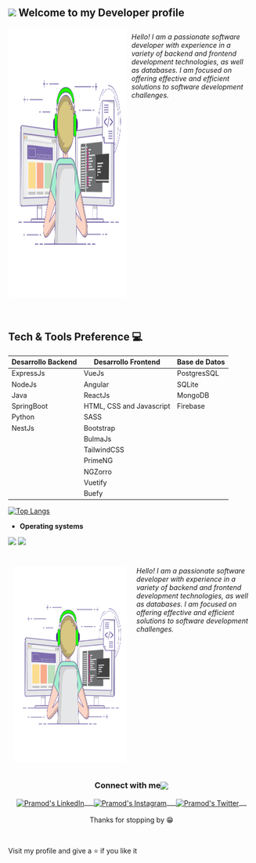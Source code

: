 ## <img src="https://github.com/rajput2107/rajput2107/blob/master/Assets/Hi.gif" width="29px"> Welcome to my Developer profile
<div style="display: flex;">
    <div style="flex: 50%;">
        <img height="550px" width="100%" src="https://github.com/chandan-reddy-k/chandan-reddy-k/raw/master/assets/coding-freak.gif"/>
    </div>
    <div style="flex: 50%; padding: 10px;">
        <em>Hello! I am a passionate software developer with experience in a variety of backend and frontend development technologies, as well as databases. I am focused on offering effective and efficient solutions to software development challenges.</em>
    </div>
</div>

<br/>
<br/>

## Tech & Tools Preference :computer:

| Desarrollo Backend       | Desarrollo Frontend          | Base de Datos        |
|-------------------------|-----------------------------|------------------------|
| ExpressJs               | VueJs                       | PostgresSQL            |
| NodeJs                  | Angular                     | SQLite                 |
| Java                    | ReactJs                     | MongoDB                |
| SpringBoot              | HTML, CSS and Javascript    | Firebase               |
| Python                  | SASS                        |                        |
| NestJs                  | Bootstrap                   |                        |
|                         | BulmaJs                     |                        |
|                         | TailwindCSS                 |                        |
|                         | PrimeNG                     |                        |
|                         | NGZorro                     |                        |
|                         | Vuetify                     |                        |
|                         | Buefy                       |                        |

[![Top Langs](https://github-readme-stats.vercel.app/api/top-langs/?username=anuraghazra&layout=donut)](https://github.com/anuraghazra/github-readme-stats)

- **Operating systems**

<code><a href="https://www.linux.org/" target="_blank"><img height="50" src="https://www.vectorlogo.zone/logos/linux/linux-ar21.svg"></a></code>
<code><a href="https://reactjs.org/" target="_blank"><img height="50" src="https://seeklogo.com/images/M/microsoft-windows-logo-2D0FCE27A4-seeklogo.com.png"></a></code>
<br/>
<br/>

<div style="display: flex; flex-direction: row; width: 100%;">
    <div style="flex: 50%; padding: 10px;">
        <img height="400px" src="https://github.com/chandan-reddy-k/chandan-reddy-k/raw/master/assets/coding-freak.gif"/>
    </div>
    <div style="flex: 50%; padding: 10px;">
        <em>Hello! I am a passionate software developer with experience in a variety of backend and frontend development technologies, as well as databases. I am focused on offering effective and efficient solutions to software development challenges.</em>
    </div>
</div>



<div align="center">
  <h3 align="center">Connect with me<img align="center" src="https://github.com/rajput2107/rajput2107/blob/master/Assets/Handshake.gif" height="33px" /></h3> 
</div>
<p align="center">
 <a href="https://www.linkedin.com/" target="blank">
  <img align="center" alt="Pramod's LinkedIn" width="30px" src="https://www.vectorlogo.zone/logos/linkedin/linkedin-icon.svg" /> &nbsp; &nbsp;
 </a>
 <a href="https://www.instagram.com/" target="blank">
  <img align="center" alt="Pramod's Instagram" width="30px" src="https://www.vectorlogo.zone/logos/instagram/instagram-icon.svg" /> &nbsp; &nbsp;
 </a>
 <a href="https://twitter.com/" target="blank">
  <img align="center" alt="Pramod's Twitter" width="30px" src="https://www.vectorlogo.zone/logos/twitter/twitter-official.svg" /> &nbsp; &nbsp;
 </a>
  <br/>
  <br/>
  Thanks for stopping by 😁<br/>
</p>
<br/>
<p>
Visit my profile and give a ⭐️ if you like it</p>
